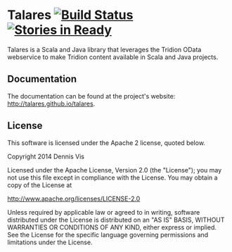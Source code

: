 # Talares <a href="https://travis-ci.org/talares/talares"><img src="https://travis-ci.org/talares/talares.svg" alt="Build Status"></a> [![Stories in Ready](https://badge.waffle.io/talares/talares.png?label=ready&title=Ready)](http://waffle.io/talares/talares)

Talares is a Scala and Java library that leverages the Tridion OData webservice to make Tridion content available in 
Scala and Java projects. 

## Documentation

The documentation can be found at the project's website: http://talares.github.io/talares.

## License

This software is licensed under the Apache 2 license, quoted below.

Copyright 2014 Dennis Vis

Licensed under the Apache License, Version 2.0 (the "License");
you may not use this file except in compliance with the License.
You may obtain a copy of the License at

http://www.apache.org/licenses/LICENSE-2.0

Unless required by applicable law or agreed to in writing, software
distributed under the License is distributed on an "AS IS" BASIS,
WITHOUT WARRANTIES OR CONDITIONS OF ANY KIND, either express or implied.
See the License for the specific language governing permissions and
limitations under the License.